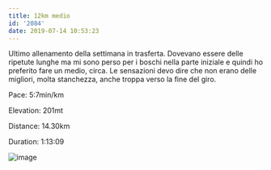 ```yaml
---
title: 12km medio
id: '2084'
date: 2019-07-14 10:53:23
---
```


Ultimo allenamento della settimana in trasferta. Dovevano essere delle ripetute lunghe ma mi sono perso per i boschi nella parte iniziale e quindi ho preferito fare un medio, circa. Le sensazioni devo dire che non erano delle migliori, molta stanchezza, anche troppa verso la fine del giro.

Pace: 5:7min/km

Elevation: 201mt

Distance: 14.30km

Duration: 1:13:09

![image](/images/2021/08/20190714-activity-map.png)